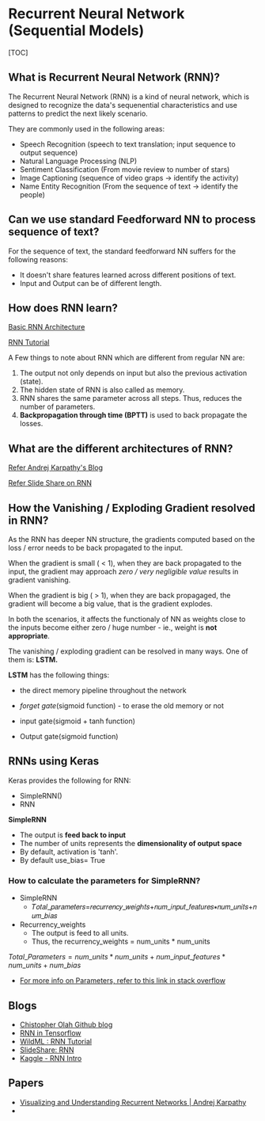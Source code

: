 # Recurrent Neural Network (Sequential Models)

[TOC]

## What is Recurrent Neural Network (RNN)?

The Recurrent Neural Network (RNN) is a kind of neural network, which is designed to recognize the data's sequenential characteristics and use patterns to predict the next likely scenario.

They are commonly used in the following areas:

* Speech Recognition (speech to text translation; input sequence to output sequence)
* Natural Language Processing (NLP)
* Sentiment Classification (From movie review to number of stars)
* Image Captioning (sequence of video graps -> identify the activity)
* Name Entity Recognition (From the sequence of text -> identify the people)

## Can we use standard Feedforward NN to process sequence of text?

For the sequence of  text, the standard feedforward NN suffers for the following reasons:

* It doesn't share features learned across different positions of text.
* Input and Output can be of different length.

## How does RNN learn?

[Basic RNN Architecture](https://images.app.goo.gl/2F6VKAHsir2SMsaa7)

[RNN Tutorial](<http://www.wildml.com/2015/09/recurrent-neural-networks-tutorial-part-1-introduction-to-rnns/>)

A Few things to note about RNN which are different from regular NN are:

1. The output not only depends on input but also the previous activation (state). 
2. The hidden state of RNN is also called as memory.
3. RNN shares the same parameter across all steps. Thus, reduces the number of parameters.
4. **Backpropagation through time (BPTT)** is used to back propagate the losses.

## What are the different architectures of RNN?

[Refer Andrej Karpathy's Blog](<http://karpathy.github.io/2015/05/21/rnn-effectiveness/>)

[Refer Slide Share on RNN](<https://www.slideshare.net/ananth/recurrent-neural-networks-lstm-and-gru>)



## How the Vanishing  / Exploding Gradient resolved in RNN?

As the RNN has deeper NN structure, the gradients computed based on the loss / error needs to be back propagated to the input. 

When the gradient is small ( < 1), when they are back propagated to the input, the gradient may approach *zero / very negligible value* results in gradient vanishing. 

When the gradient is big ( > 1), when they are back propagaged, the gradient will become a big value, that is the gradient explodes. 

In both the scenarios, it affects the functionaly of NN as weights close to the inputs become either zero / huge number - ie., weight is **not appropriate**.

The vanishing / exploding gradient can be resolved in many ways. One of them is: **LSTM.**

**LSTM** has the following things:

* the direct memory pipeline throughout the network

* *forget gate*(sigmoid function) - to erase the old memory or not

* input gate(sigmoid + tanh function)

* Output gate(sigmoid function)

  

## RNNs using Keras

Keras provides the following for RNN:

 * SimpleRNN()
 * RNN



**SimpleRNN**

* The output is **feed back to input**
* The number of units represents the **dimensionality of output space**
* By default, activation is 'tanh'.
* By default use_bias= True

### How to calculate the parameters for SimpleRNN?

- SimpleRNN
  - 𝑇𝑜𝑡𝑎𝑙\_𝑝𝑎𝑟𝑎𝑚𝑒𝑡𝑒𝑟𝑠=𝑟𝑒𝑐𝑢𝑟𝑟𝑒𝑛𝑐𝑦\_𝑤𝑒𝑖𝑔ℎ𝑡𝑠+𝑛𝑢𝑚\_𝑖𝑛𝑝𝑢𝑡\_𝑓𝑒𝑎𝑡𝑢𝑟𝑒𝑠∗𝑛𝑢𝑚\_𝑢𝑛𝑖𝑡𝑠+𝑛𝑢𝑚_𝑏𝑖𝑎𝑠
- Recurrency_weights
  - The output is feed to all units.
  - Thus, the recurrency_weights = num_units * num_units

$Total\_Parameters = num\_units * num\_units + num\_input\_features * num\_units + num\_bias$

* [For more info on Parameters, refer to this link in stack overflow](<https://stackoverflow.com/questions/50134334/number-of-parameters-for-keras-simplernn>)

  

## Blogs

* [Chistopher Olah Github blog](<http://colah.github.io/posts/2015-08-Understanding-LSTMs/>)
* [RNN in Tensorflow](<https://r2rt.com/recurrent-neural-networks-in-tensorflow-i.html>)
* [WildML : RNN Tutorial](<http://www.wildml.com/2015/09/recurrent-neural-networks-tutorial-part-1-introduction-to-rnns/>)
* [SlideShare: RNN](<https://www.slideshare.net/ananth/recurrent-neural-networks-lstm-and-gru>)
* [Kaggle - RNN Intro](<https://www.kaggle.com/honeysingh/intro-to-recurrent-neural-networks-lstm-gru>)



## Papers

* [Visualizing and Understanding Recurrent Networks | Andrej Karpathy ](<https://arxiv.org/pdf/1506.02078v2.pdf>)
* 